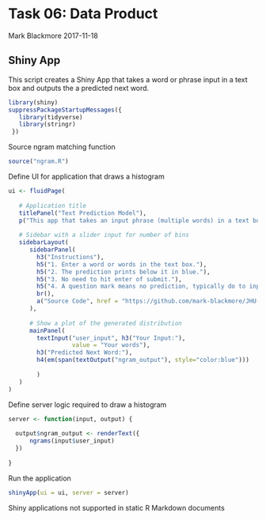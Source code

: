 Task 06: Data Product
================
Mark Blackmore
2017-11-18

Shiny App
---------

This script creates a Shiny App that takes a word or phrase input in a text box and outputs the a predicted next word.

``` r
library(shiny)
suppressPackageStartupMessages({
   library(tidyverse)
   library(stringr)
 })
```

Source ngram matching function

``` r
source("ngram.R")
```

Define UI for application that draws a histogram

``` r
ui <- fluidPage(
   
   # Application title
   titlePanel("Text Prediction Model"),
   p("This app that takes an input phrase (multiple words) in a text box and outputs a prediction of the next word."),
   
   # Sidebar with a slider input for number of bins 
   sidebarLayout(
      sidebarPanel(
        h3("Instructions"), 
        h5("1. Enter a word or words in the text box."),
        h5("2. The prediction prints below it in blue."),
        h5("3. No need to hit enter of submit."),
        h5("4. A question mark means no prediction, typically do to input mis-spelling"),
        br(),
        a("Source Code", href = "https://github.com/mark-blackmore/JHU-Data-Science-Capstone/tree/master/ngram_match")
      ),
      
      # Show a plot of the generated distribution
      mainPanel(
        textInput("user_input", h3("Your Input:"), 
                  value = "Your words"),
        h3("Predicted Next Word:"),
        h4(em(span(textOutput("ngram_output"), style="color:blue")))
        
        )   
   )
)
```

Define server logic required to draw a histogram

``` r
server <- function(input, output) {
   
  output$ngram_output <- renderText({
      ngrams(input$user_input)
  })
  
}
```

Run the application

``` r
shinyApp(ui = ui, server = server)
```

<!--html_preserve-->
Shiny applications not supported in static R Markdown documents

<!--/html_preserve-->
